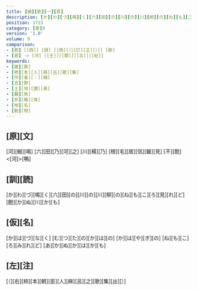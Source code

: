 ```yaml
---
title: [絹][歌][一][首]
description: [か][わ][づ][鳴][く][六][田][の][川][の][川][柳][の][ね][も][こ][ろ][見][れ][ど][飽][か][ぬ][川][か][も]
position: 1723
category: [巻]9
version: '1.0'
volume: 9
comparison:
- [歌] [[西]] [謌] [[西][（][訂][正][）]] [歌]
- [君] -> [河] [[壬]][[類]][[古]][[紀]]
keywords:
- [雑][歌]
- [柿][本][人][麻][呂][歌][集]
- [作][者][：][絹]
- [吉][野]
- [土][地][讃][美]
- [羈][旅]
- [非][略][体]
- [地][名]
- [動][物]
---
```


## [原][文]

[河][蝦][鳴] [六][田][乃][河][之] [川][楊][乃] [根][毛][居][侶][雖][見] [不][飽]<[河]>[鴨]

## [訓][読]

[か][わ][づ][鳴][く][六][田][の][川][の][川][柳][の][ね][も][こ][ろ][見][れ][ど][飽][か][ぬ][川][か][も]

## [仮][名]

[か][は][づ][な][く] [む][つ][た][の][か][は][の] [か][は][や][ぎ][の] [ね][も][こ][ろ][み][れ][ど] [あ][か][ぬ][か][は][か][も]

## [左][注]

[（][右][柿][本][朝][臣][人][麻][呂][之][歌][集][出][）]

